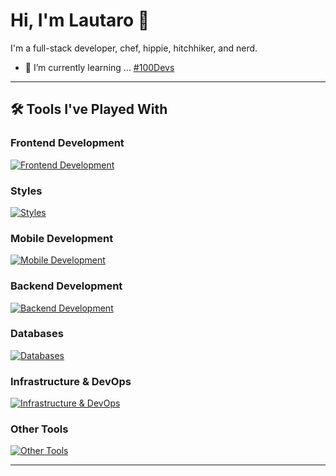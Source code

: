 # Hi, I'm Lautaro 👋

I'm a full-stack developer, chef, hippie, hitchhiker, and nerd.
- 🌱 I’m currently learning ... [#100Devs](https://leonnoel.com/100devs/)

---

## 🛠 Tools I've Played With

### Frontend Development
[![Frontend Development](https://skillicons.dev/icons?i=html,css,js,ts,react,vue,angular,nextjs,astro)](https://skillicons.dev)

### Styles
[![Styles](https://skillicons.dev/icons?i=tailwind,styledcomponents,bootstrap,vuetify)](https://skillicons.dev)

### Mobile Development
[![Mobile Development](https://skillicons.dev/icons?i=kotlin)](https://skillicons.dev)

### Backend Development
[![Backend Development](https://skillicons.dev/icons?i=nodejs,express,nestjs,java,spring,py,flask,cs,dotnet,php,laravel)](https://skillicons.dev)

### Databases
[![Databases](https://skillicons.dev/icons?i=mysql,postgres,sqlite,mongodb)](https://skillicons.dev)

### Infrastructure & DevOps
[![Infrastructure & DevOps](https://skillicons.dev/icons?i=aws,azure,firebase,docker,kubernetes,jenkins,git)](https://skillicons.dev)

### Other Tools
[![Other Tools](https://skillicons.dev/icons?i=graphql,jest,postman,wordpress)](https://skillicons.dev)

---




<!--
**talingo/talingo** is a ✨ _special_ ✨ repository because its `README.md` (this file) appears on your GitHub profile.

Here are some ideas to get you started:

- 🔭 I’m currently working on ...
- 🌱 I’m currently learning ...
- 👯 I’m looking to collaborate on ...
- 🤔 I’m looking for help with ...
- 💬 Ask me about ...
- 📫 How to reach me: ...
- 😄 Pronouns: ...
- ⚡ Fun fact: ...
-->
